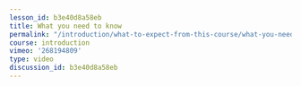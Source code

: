 ```yaml
---
lesson_id: b3e40d8a58eb
title: What you need to know
permalink: "/introduction/what-to-expect-from-this-course/what-you-need-to-know/"
course: introduction
vimeo: '268194809'
type: video
discussion_id: b3e40d8a58eb
---
```



